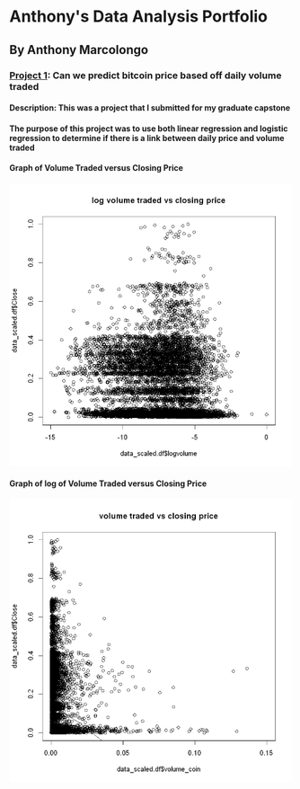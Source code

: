 # Anthony's Data Analysis Portfolio
## By Anthony Marcolongo

### [Project 1](https://github.com/amarcolongo/Capstone): Can we predict bitcoin price based off daily volume traded
#### Description: This was a project that I submitted for my graduate capstone
#### The purpose of this project was to use both linear regression and logistic regression to determine if there is a link between daily price and volume traded

#### Graph of Volume Traded versus Closing Price
![Log of Volume Traded vs Closing Price](log%20volume%20traded%20vs%20closing%20price.png)

#### Graph of log of Volume Traded versus Closing Price
![volume traded vs closing price.png](volume%20traded%20vs%20closing%20price.png)
